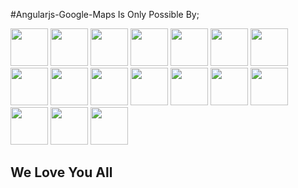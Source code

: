 #Angularjs-Google-Maps Is Only Possible By;

<a href='https://github.com/allenhwkim' title='allenhwkim'><img src='https://avatars.githubusercontent.com/u/1437734?v=3' width='60px' /></a>
<a href='https://github.com/HamzaAzeem' title='HamzaAzeem'><img src='https://avatars.githubusercontent.com/u/5498973?v=3' width='60px' /></a>
<a href='https://github.com/Fangmingdu' title='Fangmingdu'><img src='https://avatars.githubusercontent.com/u/5725594?v=3' width='60px' /></a>
<a href='https://github.com/dlukez' title='dlukez'><img src='https://avatars.githubusercontent.com/u/1725353?v=3' width='60px' /></a>
<a href='https://github.com/AlexandreKilian' title='AlexandreKilian'><img src='https://avatars.githubusercontent.com/u/2519487?v=3' width='60px' /></a>
<a href='https://github.com/hokennethk' title='hokennethk'><img src='https://avatars.githubusercontent.com/u/9583804?v=3' width='60px' /></a>
<a href='https://github.com/prem-prakash' title='prem-prakash'><img src='https://avatars.githubusercontent.com/u/775409?v=3' width='60px' /></a>
<a href='https://github.com/jpagand' title='jpagand'><img src='https://avatars.githubusercontent.com/u/2401332?v=3' width='60px' /></a>
<a href='https://github.com/sposmen' title='sposmen'><img src='https://avatars.githubusercontent.com/u/1591405?v=3' width='60px' /></a>
<a href='https://github.com/mliu95' title='mliu95'><img src='https://avatars.githubusercontent.com/u/4820950?v=3' width='60px' /></a>
<a href='https://github.com/pmcochrane' title='pmcochrane'><img src='https://avatars.githubusercontent.com/u/7922620?v=3' width='60px' /></a>
<a href='https://github.com/sebrojas14' title='sebrojas14'><img src='https://avatars.githubusercontent.com/u/1771574?v=3' width='60px' /></a>
<a href='https://github.com/simonh1000' title='simonh1000'><img src='https://avatars.githubusercontent.com/u/5256724?v=3' width='60px' /></a>
<a href='https://github.com/csdigi' title='csdigi'><img src='https://avatars.githubusercontent.com/u/43999?v=3' width='60px' /></a>
<a href='https://github.com/xavierjohn' title='xavierjohn'><img src='https://avatars.githubusercontent.com/u/1859710?v=3' width='60px' /></a>
<a href='https://github.com/kpgarrod' title='kpgarrod'><img src='https://avatars.githubusercontent.com/u/2155409?v=3' width='60px' /></a>
<a href='https://github.com/martinmicunda' title='martinmicunda'><img src='https://avatars.githubusercontent.com/u/1643606?v=3' width='60px' /></a>
## We Love You All
